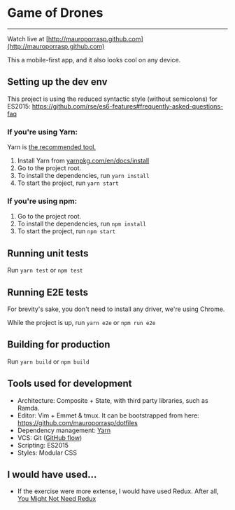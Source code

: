 # Game of Drones
---


Watch live at [http://mauroporrasp.github.com](http://mauroporrasp.github.com)

This a mobile-first app, and it also looks cool on any device.


## Setting up the dev env

This project is using the reduced syntactic style (without semicolons)
for ES2015: https://github.com/rse/es6-features#frequently-asked-questions-faq


### If you're using Yarn:

Yarn is [the recommended tool.](https://yarnpkg.com/)

1. Install Yarn from
  [yarnpkg.com/en/docs/install](https://yarnpkg.com/en/docs/install)
2. Go to the project root.
3. To install the dependencies, run `yarn install`
4. To start the project, run `yarn start`


### If you're using npm:

1. Go to the project root.
2. To install the dependencies, run `npm install`
3. To start the project, run `npm start`


## Running unit tests

Run `yarn test` or `npm test`


## Running E2E tests

For brevity's sake, you don't need to install any driver, we're using Chrome.

While the project is up, run `yarn e2e` or `npm run e2e`


## Building for production

Run `yarn build` or `npm build`


## Tools used for development

- Architecture: Composite + State, with third party libraries, such as Ramda.
- Editor: Vim + Emmet & tmux. It can be bootstrapped from here:
  https://github.com/mauroporrasp/dotfiles
- Dependency management: [Yarn](https://yarnpkg.com/)
- VCS: Git ([GitHub flow](https://guides.github.com/introduction/flow/))
- Scripting: ES2015
- Styles: Modular CSS


## I would have used...

- If the exercise were more extense, I would
  have used Redux. After all,
  [You Might Not Need Redux](https://medium.com/@dan_abramov/you-might-not-need-redux-be46360cf367)
